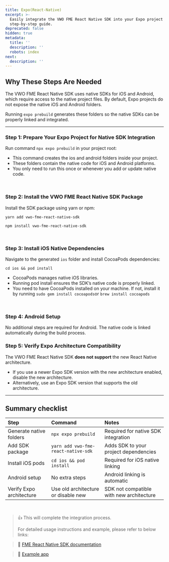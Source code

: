 ```yaml
---
title: Expo(React-Native)
excerpt: >-
  Easily integrate the VWO FME React Native SDK into your Expo project with this
  step-by-step guide.
deprecated: false
hidden: true
metadata:
  title: ''
  description: ''
  robots: index
next:
  description: ''
---
```

## Why These Steps Are Needed

The VWO FME React Native SDK uses native SDKs for iOS and Android, which require access to the native project files. By default, Expo projects do not expose the native iOS and Android folders.

Running `expo prebuild` generates these folders so the native SDKs can be properly linked and integrated.

***

### Step 1: Prepare Your Expo Project for Native SDK Integration

Run command `npx expo prebuild` in your project root:

* This command creates the ios and android folders inside your project.
* These folders contain the native code for iOS and Android platforms.
* You only need to run this once or whenever you add or update native code.

<br />

### Step 2: Install the VWO FME React Native SDK Package

Install the SDK package using yarn or npm:

```Text yarn
yarn add vwo-fme-react-native-sdk
```
```Text npm
npm install vwo-fme-react-native-sdk
```

<br />

### Step 3: Install iOS Native Dependencies

Navigate to the generated `ios` folder and install CocoaPods dependencies:

`cd ios && pod install`

* CocoaPods manages native iOS libraries.
* Running pod install ensures the SDK’s native code is properly linked.
* You need to have CocoaPods installed on your machine. If not, install it by running `sudo gem install cocoapods`or `brew install cocoapods`

<br />

### Step 4: Android Setup

No additional steps are required for Android. The native code is linked automatically during the build process.

### Step 5: Verify Expo Architecture Compatibility

The VWO FME React Native SDK **does not support** the new React Native architecture.

* If you use a newer Expo SDK version with the new architecture enabled, disable the new architecture.
* Alternatively, use an Expo SDK version that supports the old architecture.

***

## Summary checklist

| Step                     | Command                             | Notes                                    |
| :----------------------- | :---------------------------------- | :--------------------------------------- |
| Generate native folders  | `npx expo prebuild`                 | Required for native SDK integration      |
| Add SDK package          | `yarn add vwo-fme-react-native-sdk` | Adds SDK to your project dependencies    |
| Install iOS pods         | `cd ios && pod install`             | Required for iOS native linking          |
| Android setup            | No extra steps                      | Android linking is automatic             |
| Verify Expo architecture | Use old architecture or disable new | SDK not compatible with new architecture |

<br />

> 👍 This will complete the integration process.
>
> For detailed usage instructions and example, please refer to below links:

> 📘 [FME React Native SDK documentation](https://developers.vwo.com/v2/docs/fme-react-native-initialization)

> 📘 [Example app](https://github.com/wingify/vwo-fme-examples/tree/master/react-native)